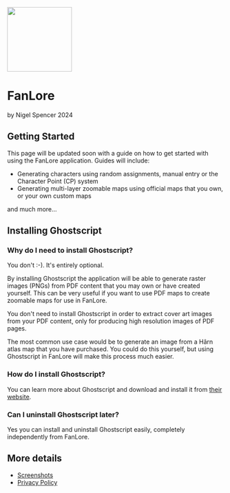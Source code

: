 ﻿<image src="docs/AI_Logo.png" height="150"/>

# FanLore
by Nigel Spencer 2024

## Getting Started
This page will be updated soon with a guide on how to get started with using the FanLore application. Guides will include:
* Generating characters using random assignments, manual entry or the Character Point (CP) system
* Generating multi-layer zoomable maps using official maps that you own, or your own custom maps

and much more...

## Installing Ghostscript
### Why do I need to install Ghostscript?
You don't :-). It's entirely optional. 

By installing Ghostscript the application will be able to generate raster images (PNGs) from PDF content that you may 
own or have created yourself. This can be very useful if you want to use PDF maps to create zoomable maps for use
in FanLore. 

You don't need to install Ghostscript in order to extract cover art images from your PDF content, only for producing 
high resolution images of PDF pages.

The most common use case would be to generate an image from a Hârn atlas map that you have purchased.
You could do this yourself, but using Ghostscript in FanLore will make this process much easier.

### How do I install Ghostscript?
You can learn more about Ghostscript and download and install it from [their website](https://www.ghostscript.com). 

### Can I uninstall Ghostscript later?
Yes you can install and uninstall Ghostscript easily, completely independently from FanLore.

## More details
* [Screenshots](docs/Screenshots.md)
* [Privacy Policy](privacy/ReadMe.md)